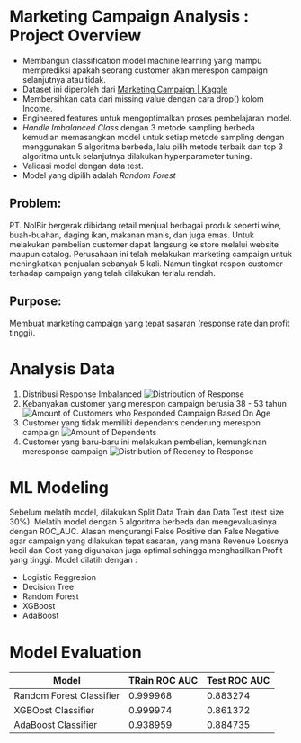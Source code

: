 # **Marketing Campaign Analysis : Project Overview**
- Membangun classification model machine learning yang mampu memprediksi apakah seorang customer akan merespon campaign selanjutnya atau tidak.
- Dataset ini diperoleh dari [Marketing Campaign | Kaggle](https://www.kaggle.com/datasets/rodsaldanha/arketing-campaign)
- Membersihkan data dari missing value dengan cara drop() kolom Income.
- Engineered features untuk mengoptimalkan proses pembelajaran model.
- *Handle Imbalanced Class* dengan 3 metode sampling berbeda kemudian memasangkan model untuk setiap metode sampling dengan menggunakan 5 algoritma berbeda, lalu pilih metode terbaik dan top 3 algoritma untuk selanjutnya dilakukan hyperparameter tuning. 
- Validasi model dengan data test.
- Model yang dipilih adalah *Random Forest*

## Problem:
PT. NolBir bergerak dibidang retail menjual berbagai produk seperti wine, buah-buahan, daging ikan, makanan manis, dan juga emas. Untuk melakukan pembelian customer dapat langsung ke store melalui website maupun catalog.
Perusahaan ini telah melakukan marketing campaign untuk meningkatkan penjualan sebanyak 5 kali. Namun tingkat respon customer terhadap campaign yang telah dilakukan terlalu rendah.

## Purpose:
Membuat marketing campaign yang tepat sasaran (response rate dan profit tinggi).

# Analysis Data
1. Distribusi Response Imbalanced
![Distribution of Response](https://user-images.githubusercontent.com/104814864/232986117-7bd15510-cde3-41f5-8b6c-1c9c89c72d8a.png)
2. Kebanyakan customer yang merespon campaign berusia 38 - 53 tahun
![Amount of Customers who Responded Campaign Based On Age](https://user-images.githubusercontent.com/104814864/232989189-ca1716e4-cf25-4aea-800c-545289760e9f.png)
3. Customer yang tidak memiliki dependents cenderung merespon campaign
![Amount of Dependents](https://user-images.githubusercontent.com/104814864/232989648-2545606d-d460-481f-906b-cdc332c82170.png)
4. Customer yang baru-baru ini melakukan pembelian, kemungkinan meresponse campaign
![Distribution of Recency to Response](https://user-images.githubusercontent.com/104814864/232990053-c34884e0-0728-45c3-9461-0301d0fedcd4.png)

# ML Modeling
Sebelum melatih model, dilakukan Split Data Train dan Data Test (test size 30%). Melatih model dengan 5 algoritma berbeda dan mengevaluasinya dengan ROC_AUC. Alasan mengurangi False Positive dan False Negative agar campaign yang dilakukan tepat sasaran, yang mana Revenue Lossnya kecil dan Cost yang digunakan juga optimal sehingga menghasilkan Profit yang tinggi. Model dilatih dengan :
- Logistic Reggresion
- Decision Tree
- Random Forest
- XGBoost
- AdaBoost

# Model Evaluation
Model | TRain ROC AUC | Test ROC AUC
----- | ------------- | ------------
Random Forest Classifier | 0.999968 | 0.883274
XGBOost Classifier | 0.999974 | 0.861372
AdaBoost Classifier | 0.938959 | 0.884735
